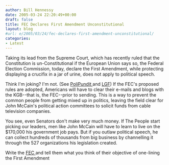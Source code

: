 ```yaml
---
author: Bill Hennessy
date: 2005-03-24 22:20:49+00:00
draft: false
title: FEC Declares First Amendment Unconstitutional
layout: blog
#url: e/2005/03/24/fec-declares-first-amendment-unconstitutional/
categories:
- Latest
---
```


Taking its lead from the Supreme Court, which has recently ruled that the Constitution is un-Constitutional if the European Union says so, the Federal Election Commission, today, declare the First Amendment, while protecting displaying a crucifix in a jar of urine, does not apply to political speech.

Think I'm joking?  I'm not.  (See [PoliPundit ](polipundit.com/index.php?p=6945)and [LGF](littlegreenfootballs.com/weblog/?entry=15184_Proposed_FEC_Rules_for_Internet_Speech&only=yes))  If the FEC's proposed rules are adopted, Americans will have to clear their e-mails and blogs with the KGB--that is, the FEC--prior to sending.  This is a way to prevent the common people from getting mixed up in politics, leaving the field clear for John McCain's political action committees to solicit funds from cable television companies.

You see, even Senators don't make very much money.  If The People start picking our leaders, men like John McCain will have to learn to live on the $170,000 his government job pays.  But if you outlaw political speech, he can collect hundreds of thousands from big business by channelling it through the 527 organizations his legislation created.

Write the [FEC ](mailto:internet@fec.gov)and tell them what you think of their objective of one-lining the First Amendment

